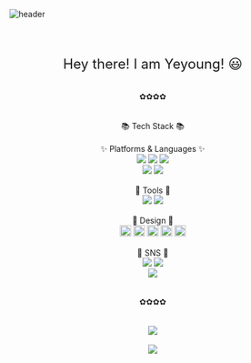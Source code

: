 ![header](https://capsule-render.vercel.app/api?type=wave&color=0:feac5e,50:c779d0,100:4bc0c8&height=300&section=header&text=👀Yeyoung%20Git%20!👋&fontSize=30)
</div>
<br>
<br>
<br>
<div align="center">
<font size=5>Hey there! I am Yeyoung! 😃</font></br>
</div>
<br>
<br>
<div align="center">
✿✿✿✿
</div>
<br >
<br>
<div align="center">
📚 Tech Stack 📚
</div>
<br>
<div align="center">
✨ Platforms & Languages ✨
</div>
<div align="center">
	<img src="https://img.shields.io/badge/Python-3776AB?style=flat&logo=Python&logoColor=white" />
  <img src="https://img.shields.io/badge/javascript-F7DF1E?style=flat&logo=javascript&logoColor=white" />
  <img src="https://img.shields.io/badge/AWS-232F3E?style=flat&logo=AmazonAWS&logoColor=white" />
</div>
<div align="center">
	<img src="https://img.shields.io/badge/MariaDB-003545?style=flat&logo=MariaDB&logoColor=white" />
  <img src="https://img.shields.io/badge/MySQL-4479A1?style=flat&logo=MySQL&logoColor=white" />
</div>
<br>
<div align="center">
🔧 Tools 🔧
<br>
</div>
<div align="center">
  <img src="https://img.shields.io/badge/Visual Studio Code-007ACC?style=flat&logo=Visual Studio Code&logoColor=white" />
  <img src="https://img.shields.io/badge/GitHub-181717?style=flat&logo=GitHub&logoColor=white" /> 
</div >
<br>
<div align="center">
🎨 Design 🎨
</div>
<div align="center">
        <img height="20" 
        src="https://upload.wikimedia.org/wikipedia/commons/thumb/c/cb/Adobe_After_Effects_CC_icon.svg/493px-Adobe_After_Effects_CC_icon.svg.png"  
        style="max-width: 100%;">
        <img height="20" 
        src="https://upload.wikimedia.org/wikipedia/commons/thumb/4/40/Adobe_Premiere_Pro_CC_icon.svg/2101px-Adobe_Premiere_Pro_CC_icon.svg.png"  
        style="max-width: 100%;">
        <img height="20" 
        src="https://upload.wikimedia.org/wikipedia/commons/thumb/f/fb/Adobe_Illustrator_CC_icon.svg/1200px-Adobe_Illustrator_CC_icon.svg.png"  
        style="max-width: 100%;">
        <img height="20" 
        src="https://upload.wikimedia.org/wikipedia/commons/thumb/a/af/Adobe_Photoshop_CC_icon.svg/788px-Adobe_Photoshop_CC_icon.svg.png"  
        style="max-width: 100%;">
        <img height="20" 
        src="https://help.apple.com/assets/64F8D8B5067449DAC109C68E/64F8D8B8067449DAC109C694/ko_KR/255cc57d6f86a64d2be35512133d19b5.png"  
        style="max-width: 100%;">
</div>
<br>
<div align="center">
💌 SNS 💌
</div>
<div align="center">
  <img src="https://img.shields.io/badge/Slack-4A154B?style=flat&logo=Slack&logoColor=white" /> 
  <img src="https://img.shields.io/badge/Gmail-EA4335?style=flat&logo=Gmail&logoColor=white" /> 
</div >
<div align="center">
  <img src="https://img.shields.io/badge/Instagram-E4405F?style=flat&logo=Instagram&logoColor=white" />
</div >
<br>
<br>
<div align="center">
✿✿✿✿
</div>
<br>
<br>
<div align="center">
	<img src="https://github-readme-stats.vercel.app/api/top-langs/?username=yeyoung70&layout=compact">
  <br>
  <br>
  <img src="https://github-readme-stats.vercel.app/api?username=Yeyoung70&show_icons=true">
</div>
<br>

<br>
<!-- <div align="center">
<img src="https://img.shields.io/badge/Instagram-E4405F?style=flat-flat&logo=Instagram&logoColor=white"/></a>
</div> -->
<br>
<br>
<br>
